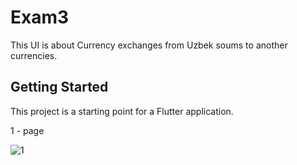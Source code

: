 # Exam3

This UI is about Currency exchanges from Uzbek soums to another currencies.

## Getting Started

This project is a starting point for a Flutter application.

1 - page

![1](https://user-images.githubusercontent.com/80044583/137942417-f3b3dc03-ab69-4cac-9c3a-da13adc1a3ae.jpg)
